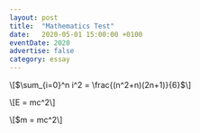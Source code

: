 ```yaml
---
layout: post
title:  "Mathematics Test"
date:   2020-05-01 15:00:00 +0100
eventDate: 2020
advertise: false
category: essay
---
```

<script type="text/javascript" id="MathJax-script" async src="https://cdn.jsdelivr.net/npm/mathjax@3/es5/tex-mml-chtml.js"></script>
\\[$\sum_{i=0}^n i^2 = \frac{(n^2+n)(2n+1)}{6}$\\]

\\[E = mc^2\\]

\\[$m = mc^2\\]

